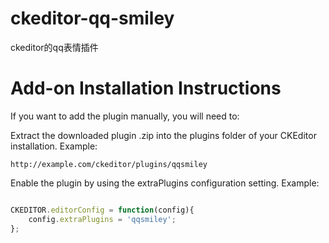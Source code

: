 # ckeditor-qq-smiley
ckeditor的qq表情插件

# Add-on Installation Instructions
If you want to add the plugin manually, you will need to:

Extract the downloaded plugin .zip into the plugins folder of your CKEditor installation. Example:

`http://example.com/ckeditor/plugins/qqsmiley`

Enable the plugin by using the extraPlugins configuration setting. Example:

```javascript

CKEDITOR.editorConfig = function(config){
	config.extraPlugins = 'qqsmiley';
};	

```	
